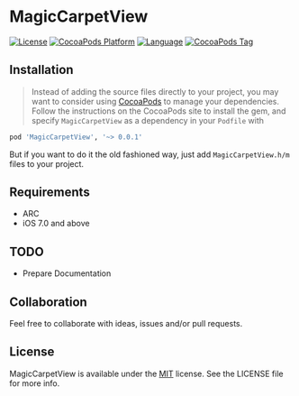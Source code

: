 MagicCarpetView
================
[![License](https://img.shields.io/github/license/rockbarato/MagicCarpetView.svg)](http://opensource.org/licenses/MIT)
[![CocoaPods Platform](https://img.shields.io/cocoapods/p/MagicCarpetView.svg)](https://github.com/rockbarato/MagicCarpetView)
[![Language](https://img.shields.io/badge/language-Objective--C-green.svg)](https://github.com/rockbarato/MagicCarpetView)
[![CocoaPods Tag](https://img.shields.io/cocoapods/v/MagicCarpetView.svg)](https://github.com/rockbarato/MagicCarpetView)


## Installation

> Instead of adding the source files directly to your project, you may want to consider using [CocoaPods](http://cocoapods.org/) to manage your dependencies. Follow the instructions on the CocoaPods site to install the gem, and specify `MagicCarpetView` as a dependency in your `Podfile` with

```ruby
pod 'MagicCarpetView', '~> 0.0.1'
```

But if you want to do it the old fashioned way, just add `MagicCarpetView.h/m` files to your project.

## Requirements

* ARC
* iOS 7.0 and above

## TODO

* Prepare Documentation

## Collaboration

Feel free to collaborate with ideas, issues and/or pull requests.

## License
MagicCarpetView is available under the [MIT](http://opensource.org/licenses/MIT) license. See the LICENSE file for more info.